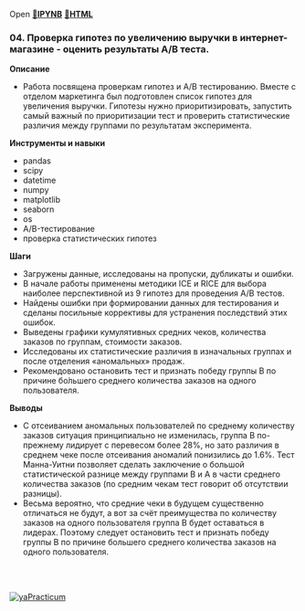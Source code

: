 Open [:open_file_folder:**IPYNB**](04.Проверка_гипотез_по_увеличению_выручки_в_интернет-магазине_-_оценить_результаты_AB_теста.ipynb) [:open_file_folder:**HTML**](04.Проверка_гипотез_по_увеличению_выручки_в_интернет-магазине_-_оценить_результаты_AB_теста.html)

### 04. Проверка гипотез по увеличению выручки в интернет-магазине - оценить результаты A/B теста.

__Описание__
- Работа посвящена проверкам гипотез и A/B тестированию. Вместе с отделом маркетинга был подготовлен список гипотез для увеличения выручки. Гипотезы нужно приоритизировать, запустить самый важный по приоритизации тест и проверить статистические различия между группами по результатам эксперимента.

__Инструменты и навыки__
- pandas
- scipy
- datetime
- numpy
- matplotlib
- seaborn
- os
- A/B-тестирование
- проверка статистических гипотез

__Шаги__
- Загружены данные, исследованы на пропуски, дубликаты и ошибки. 
- В начале работы применены методики ICE и RICE для выбора наиболее перспективной из 9 гипотез для проведения А/В тестов. 
- Найдены ошибки при формировании данных для тестирования и сделаны посильные коррективы для устранения последствий этих ошибок. 
- Выведены графики кумулятивных средних чеков, количества заказов по группам, стоимости заказов. 
- Исследованы их статистические различия в изначальных группах и после отделения «аномальных» продаж. 
- Рекомендовано остановить тест и признать победу группы В по причине бо́льшего среднего количества заказов на одного пользователя.

__Выводы__
- С отсеиванием аномальных пользователей по среднему количеству заказов ситуация принципиально не изменилась, группа В по-прежнему лидирует с перевесом более 28%, но зато различия в среднем чеке после отсеивания аномалий понизились до 1.6%. Тест Манна-Уитни позволяет сделать заключение о большой статистической разнице между группами В и А в части среднего количества заказов (по средним чекам тест говорит об отсутствии разницы).
- Весьма вероятно, что средние чеки в будущем существенно отличаться не будут, а вот за счёт преимущества по количеству заказов на одного пользователя группа В будет оставаться в лидерах. Поэтому следует остановить тест и признать победу группы В по причине большего среднего количества заказов на одного пользователя.

<br/><br/>

  [![yaPracticum](https://i121.fastpic.org/big/2023/0407/bc/0cb6d2c7b8e38c5b6936f41f1fb3c3bc.png)](https://practicum.yandex.ru/catalog/data-analysis/) 
